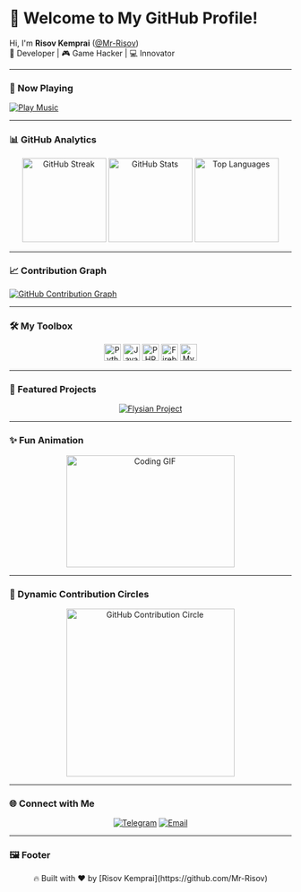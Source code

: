 # 👋 Welcome to My GitHub Profile!  

Hi, I'm **Risov Kemprai** ([@Mr-Risov](https://github.com/Mr-Risov))  
🚀 Developer | 🎮 Game Hacker | 💻 Innovator  

---

### 🎵 Now Playing  
[![Play Music](https://img.shields.io/badge/Play%20Music-Spotify-green?style=for-the-badge&logo=spotify)](https://open.spotify.com/track/1j4kHkkpqZRBwE0A4CN4Yv?si=lv2beiW8SrqHDgPzBsOPng)

---

### 📊 GitHub Analytics  

<div align="center">
  <img src="https://streak-stats.demolab.com/?user=Mr-Risov&theme=radical&hide_border=true" alt="GitHub Streak" height="150"/>
  <img src="https://github-readme-stats.vercel.app/api?username=Mr-Risov&show_icons=true&theme=radical&hide_border=true" alt="GitHub Stats" height="150"/>
  <img src="https://github-readme-stats.vercel.app/api/top-langs/?username=Mr-Risov&layout=compact&theme=radical&hide_border=true" alt="Top Languages" height="150"/>
</div>

---

### 📈 Contribution Graph  

[![GitHub Contribution Graph](https://github-readme-activity-graph.vercel.app/graph?username=Mr-Risov&theme=radical)](https://github.com/ashutosh00710/github-readme-activity-graph)

---

### 🛠️ My Toolbox  

<div align="center">
  <img src="https://img.shields.io/badge/Python-3776AB?style=for-the-badge&logo=python&logoColor=white" alt="Python" height="30">
  <img src="https://img.shields.io/badge/JavaScript-F7DF1E?style=for-the-badge&logo=javascript&logoColor=black" alt="JavaScript" height="30">
  <img src="https://img.shields.io/badge/PHP-777BB4?style=for-the-badge&logo=php&logoColor=white" alt="PHP" height="30">
  <img src="https://img.shields.io/badge/Firebase-FFCA28?style=for-the-badge&logo=firebase&logoColor=black" alt="Firebase" height="30">
  <img src="https://img.shields.io/badge/MySQL-4479A1?style=for-the-badge&logo=mysql&logoColor=white" alt="MySQL" height="30">
</div>

---

### 🌟 Featured Projects  

<div align="center">
  <a href="https://github.com/Mr-Risov/flysian">
    <img src="https://github-readme-stats.vercel.app/api/pin/?username=Mr-Risov&repo=flysian&theme=radical" alt="Flysian Project">
  </a>
</div>

---

### ✨ Fun Animation  

<div align="center">
  <img src="https://media.giphy.com/media/qgQUggAC3Pfv687qPC/giphy.gif" alt="Coding GIF" width="300" height="200">
</div>

---

### 🔵 Dynamic Contribution Circles  

<div align="center">
  <img src="https://github-contributor-svg.vercel.app/api?username=Mr-Risov&radius=150&theme=radical" alt="GitHub Contribution Circle" width="300">
</div>

---

### 🌐 Connect with Me  

<div align="center">
  <a href="https://t.me/DARK_RICHS"><img src="https://img.shields.io/badge/Telegram-DARK_RICHS-blue?style=for-the-badge&logo=telegram" alt="Telegram"></a>
  <a href="mailto:risov700k@outlook.com"><img src="https://img.shields.io/badge/Email-risov700k%40outlook.com-blue?style=for-the-badge&logo=gmail" alt="Email"></a>
</div>

---

### 🖼️ Footer  

<div align="center">
  🔥 Built with ❤️ by [Risov Kemprai](https://github.com/Mr-Risov)
</div>
